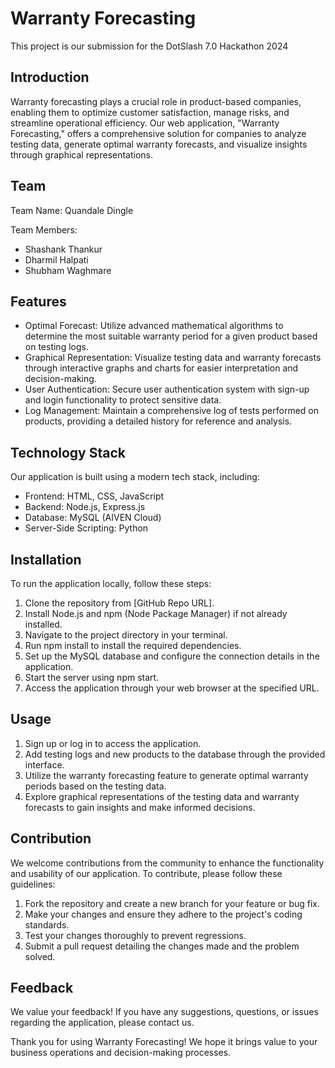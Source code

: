 # Warranty Forecasting

This project is our submission for the DotSlash 7.0 Hackathon 2024

## Introduction

Warranty forecasting plays a crucial role in product-based companies, enabling them to optimize customer satisfaction, manage risks, and streamline operational efficiency. Our web application, "Warranty Forecasting," offers a comprehensive solution for companies to analyze testing data, generate optimal warranty forecasts, and visualize insights through graphical representations.

## Team

Team Name: Quandale Dingle

Team Members:

- Shashank Thankur
- Dharmil Halpati
- Shubham Waghmare

## Features

- Optimal Forecast: Utilize advanced mathematical algorithms to determine the most suitable warranty period for a given product based on testing logs.
- Graphical Representation: Visualize testing data and warranty forecasts through interactive graphs and charts for easier interpretation and decision-making.
- User Authentication: Secure user authentication system with sign-up and login functionality to protect sensitive data.
- Log Management: Maintain a comprehensive log of tests performed on products, providing a detailed history for reference and analysis.

## Technology Stack

Our application is built using a modern tech stack, including:

- Frontend: HTML, CSS, JavaScript
- Backend: Node.js, Express.js
- Database: MySQL (AIVEN Cloud)
- Server-Side Scripting: Python

## Installation

To run the application locally, follow these steps:

1. Clone the repository from [GitHub Repo URL].
2. Install Node.js and npm (Node Package Manager) if not already installed.
3. Navigate to the project directory in your terminal.
4. Run npm install to install the required dependencies.
5. Set up the MySQL database and configure the connection details in the application.
6. Start the server using npm start.
7. Access the application through your web browser at the specified URL.

## Usage

1. Sign up or log in to access the application.
2. Add testing logs and new products to the database through the provided interface.
3. Utilize the warranty forecasting feature to generate optimal warranty periods based on the testing data.
4. Explore graphical representations of the testing data and warranty forecasts to gain insights and make informed decisions.

## Contribution

We welcome contributions from the community to enhance the functionality and usability of our application. To contribute, please follow these guidelines:

1. Fork the repository and create a new branch for your feature or bug fix.
2. Make your changes and ensure they adhere to the project's coding standards.
3. Test your changes thoroughly to prevent regressions.
4. Submit a pull request detailing the changes made and the problem solved.


## Feedback

We value your feedback! If you have any suggestions, questions, or issues regarding the application, please contact us.

Thank you for using Warranty Forecasting! We hope it brings value to your business operations and decision-making processes.
